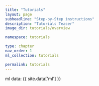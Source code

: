 ```yaml
---
title: "Tutorials"
layout: page
subheadline: "Step-by-Step instructions"
description: "Tutorials Teaser"
image_dir: tutorials/overview

namespace: tutorials

type: chapter
nav_order: 1
ml_collection: tutorials

permalink: tutorials
---
```

ml data: {{ site.data['ml'] }}
